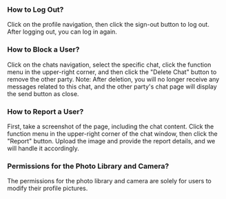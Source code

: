 ### How to Log Out?

Click on the profile navigation, then click the sign-out button to log out. After logging out, you can log in again.

### How to Block a User?
Click on the chats navigation, select the specific chat, click the function menu in the upper-right corner, and then click the "Delete Chat" button to remove the other party.
Note: After deletion, you will no longer receive any messages related to this chat, and the other party's chat page will display the send button as close.

### How to Report a User?
First, take a screenshot of the page, including the chat content. Click the function menu in the upper-right corner of the chat window, then click the "Report" button. Upload the image and provide the report details, and we will handle it accordingly.

### Permissions for the Photo Library and Camera?
The permissions for the photo library and camera are solely for users to modify their profile pictures.